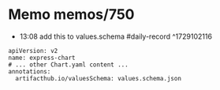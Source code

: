 # Memo memos/750
- 13:08 add this to values.schema #daily-record ^1729102116
```
apiVersion: v2
name: express-chart
# ... other Chart.yaml content ...
annotations:
  artifacthub.io/valuesSchema: values.schema.json
```